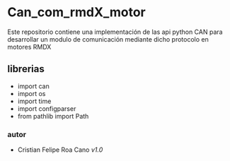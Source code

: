 # Can_com_rmdX_motor
Este repositorio contiene una implementación de las api python CAN para desarrollar un modulo de comunicación mediante dicho protocolo en motores RMDX 

## librerias
- import can
- import os
- import time
- import configparser
- from pathlib import Path

### autor
 - Cristian Felipe Roa Cano *v1.0*
